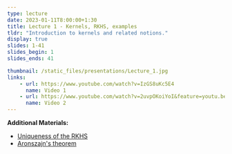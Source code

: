 ```yaml
---
type: lecture
date: 2023-01-11T8:00:00+1:30
title: Lecture 1 - Kernels, RKHS, examples
tldr: "Introduction to kernels and related notions."
display: true
slides: 1-41
slides_begin: 1
slides_ends: 41

thumbnail: /static_files/presentations/Lecture_1.jpg
links: 
    - url: https://www.youtube.com/watch?v=IzGS8uKc5E4
      name: Video 1
    - url: https://www.youtube.com/watch?v=2uvpOKoiYoI&feature=youtu.be
      name: Video 2
---
```

**Additional Materials:**
- [Uniqueness of the RKHS](/course-2021-2022/static_files/materials/uniquenessRKHS.pdf)
- [Aronszajn's theorem](/course-2021-2022/static_files/materials/aronszajn.pdf)

